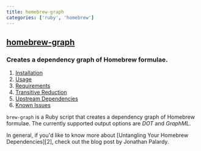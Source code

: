 ```yaml
---
title: homebrew-graph
categories: ['ruby', 'homebrew']
---
```

## [homebrew-graph](https://github.com/martido/homebrew-graph)

### Creates a dependency graph of Homebrew formulae.


1. [Installation](#installation)
2. [Usage](#usage)
3. [Requirements](#requirements)
4. [Transitive Reduction](#transitive-reduction)
5. [Upstream Dependencies](#upstream-dependencies)
6. [Known Issues](#known-issues)

`brew-graph` is a Ruby script that creates a dependency graph of Homebrew formulae. The currently supported output options are *DOT* and *GraphML*.

In general, if you'd like to know more about [Untangling Your Homebrew Dependencies][2], check out the blog post by Jonathan Palardy.  
